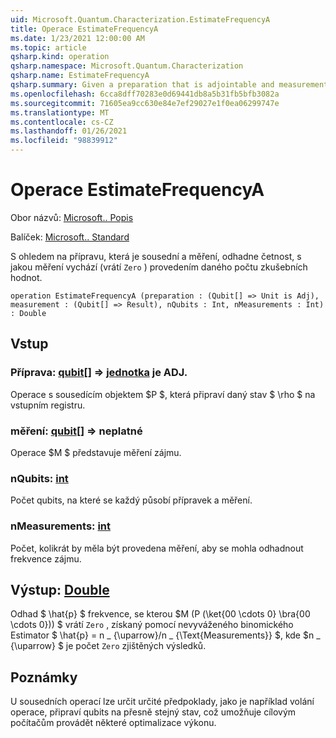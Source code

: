 ```yaml
---
uid: Microsoft.Quantum.Characterization.EstimateFrequencyA
title: Operace EstimateFrequencyA
ms.date: 1/23/2021 12:00:00 AM
ms.topic: article
qsharp.kind: operation
qsharp.namespace: Microsoft.Quantum.Characterization
qsharp.name: EstimateFrequencyA
qsharp.summary: Given a preparation that is adjointable and measurement, estimates the frequency with which that measurement succeeds (returns `Zero`) by performing a given number of trials.
ms.openlocfilehash: 6cca8dff70283e0d69441db8a5b31fb5bfb3082a
ms.sourcegitcommit: 71605ea9cc630e84e7ef29027e1f0ea06299747e
ms.translationtype: MT
ms.contentlocale: cs-CZ
ms.lasthandoff: 01/26/2021
ms.locfileid: "98839912"
---
```

# <a name="estimatefrequencya-operation"></a>Operace EstimateFrequencyA

Obor názvů: [Microsoft.. Popis](xref:Microsoft.Quantum.Characterization)

Balíček: [Microsoft.. Standard](https://nuget.org/packages/Microsoft.Quantum.Standard)


S ohledem na přípravu, která je sousední a měření, odhadne četnost, s jakou měření vychází (vrátí `Zero` ) provedením daného počtu zkušebních hodnot.

```qsharp
operation EstimateFrequencyA (preparation : (Qubit[] => Unit is Adj), measurement : (Qubit[] => Result), nQubits : Int, nMeasurements : Int) : Double
```


## <a name="input"></a>Vstup

### <a name="preparation--qubit--unit--is-adj"></a>Příprava: [qubit](xref:microsoft.quantum.lang-ref.qubit)[] => [jednotka](xref:microsoft.quantum.lang-ref.unit)  je ADJ.

Operace s sousedícím objektem $P $, která připraví daný stav $ \rho $ na vstupním registru.


### <a name="measurement--qubit--__invalidresult__"></a>měření: [qubit](xref:microsoft.quantum.lang-ref.qubit)[] => __neplatné <Result>__ 

Operace $M $ představuje měření zájmu.


### <a name="nqubits--int"></a>nQubits: [int](xref:microsoft.quantum.lang-ref.int)

Počet qubits, na které se každý působí přípravek a měření.


### <a name="nmeasurements--int"></a>nMeasurements: [int](xref:microsoft.quantum.lang-ref.int)

Počet, kolikrát by měla být provedena měření, aby se mohla odhadnout frekvence zájmu.



## <a name="output--double"></a>Výstup: [Double](xref:microsoft.quantum.lang-ref.double)

Odhad $ \hat{p} $ frekvence, se kterou $M (P (\ket{00 \cdots 0} \bra{00 \cdots 0})) $ vrátí `Zero` , získaný pomocí nevyváženého binomického Estimator $ \hat{p} = n \_ {\uparrow}/n \_ {\Text{Measurements}} $, kde $n \_ {\uparrow} $ je počet `Zero` zjištěných výsledků.

## <a name="remarks"></a>Poznámky

U sousedních operací lze určit určité předpoklady, jako je například volání operace, připraví qubits na přesně stejný stav, což umožňuje cílovým počítačům provádět některé optimalizace výkonu.